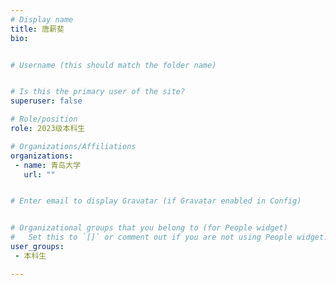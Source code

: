 ```yaml
---
# Display name
title: 唐薪斐
bio: 


# Username (this should match the folder name)


# Is this the primary user of the site?
superuser: false

# Role/position
role: 2023级本科生

# Organizations/Affiliations
organizations:
 - name: 青岛大学
   url: ""


# Enter email to display Gravatar (if Gravatar enabled in Config)


# Organizational groups that you belong to (for People widget)
#   Set this to `[]` or comment out if you are not using People widget.
user_groups:
 - 本科生

---
```


